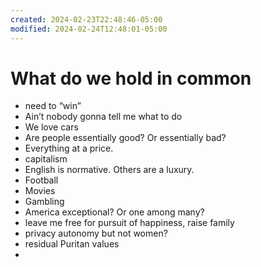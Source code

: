 ```yaml
---
created: 2024-02-23T22:48:46-05:00
modified: 2024-02-24T12:48:01-05:00
---
```


# What do we hold in common

-  need to “win”
-  Ain’t nobody gonna tell me what to do
-  We love cars
-  Are people essentially good? Or essentially bad?
-  Everything at a price. 
-  capitalism
-  English is normative. Others are a luxury. 
-  Football
-  Movies
-  Gambling
-   America exceptional? Or one among many?
- leave me free for pursuit of happiness, raise family
- privacy autonomy but not women?
- residual Puritan values
-

